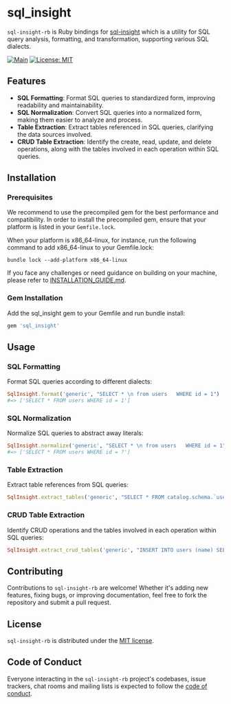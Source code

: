 # sql_insight

`sql-insight-rb` is Ruby bindings for [sql-insight](https://github.com/takaebato/sql-insight) which is a utility for SQL query analysis, formatting, and transformation, supporting various SQL dialects.

[![Main](https://github.com/takaebato/sql-insight-rb/actions/workflows/main.yml/badge.svg?branch=master)](https://github.com/takaebato/sql-insight-rb/actions/workflows/main.yml)
[![License: MIT](https://img.shields.io/badge/License-MIT-blue.svg)](https://opensource.org/licenses/MIT)

## Features

- **SQL Formatting**: Format SQL queries to standardized form, improving readability and maintainability.
- **SQL Normalization**: Convert SQL queries into a normalized form, making them easier to analyze and process.
- **Table Extraction**: Extract tables referenced in SQL queries, clarifying the data sources involved.
- **CRUD Table Extraction**: Identify the create, read, update, and delete operations, along with the tables involved in each operation within SQL queries.

## Installation

### Prerequisites

We recommend to use the precompiled gem for the best performance and compatibility.
In order to install the precompiled gem, ensure that your platform is listed in your `Gemfile.lock`.

When your platform is x86_64-linux, for instance, run the following command to add x86_64-linux to your Gemfile.lock:

```
bundle lock --add-platform x86_64-linux
```

If you face any challenges or need guidance on building on your machine, please refer to [INSTALLATION_GUIDE.md](https://github.com/takaebato/sql-insight-rb/blob/master/INSTALLATION_GUIDE.md).

### Gem Installation

Add the sql_insight gem to your Gemfile and run bundle install:

```ruby
gem 'sql_insight'
```

## Usage

### SQL Formatting

Format SQL queries according to different dialects:

```ruby
SqlInsight.format('generic', "SELECT * \n from users   WHERE id = 1")
#=> ['SELECT * FROM users WHERE id = 1']
```

### SQL Normalization

Normalize SQL queries to abstract away literals:

```ruby
SqlInsight.normalize('generic', "SELECT * \n from users   WHERE id = 1")
#=> ['SELECT * FROM users WHERE id = ?']
```

### Table Extraction

Extract table references from SQL queries:

```ruby
SqlInsight.extract_tables('generic', "SELECT * FROM catalog.schema.`users` as users_alias")
```

### CRUD Table Extraction

Identify CRUD operations and the tables involved in each operation within SQL queries:

```ruby
SqlInsight.extract_crud_tables('generic', "INSERT INTO users (name) SELECT name FROM employees")
```

## Contributing

Contributions to `sql-insight-rb` are welcome! Whether it's adding new features, fixing bugs, or improving documentation, feel free to fork the repository and submit a pull request.

## License

`sql-insight-rb` is distributed under the [MIT license](https://github.com/takaebato/sql-insight-rb/blob/master/LICENSE.txt).

## Code of Conduct

Everyone interacting in the `sql-insight-rb` project's codebases, issue trackers, chat rooms and mailing lists is expected to follow the [code of conduct](https://github.com/takaebato/sql-insight-rb/blob/master/CODE_OF_CONDUCT.md).
